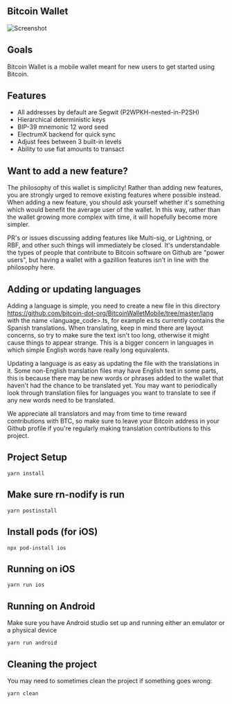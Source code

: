 ## Bitcoin Wallet

![](https://i.imgur.com/rAez0Zf.png "Screenshot")

## Goals
Bitcoin Wallet is a mobile wallet meant for new users to get started using Bitcoin.

## Features
- All addresses by default are Segwit (P2WPKH-nested-in-P2SH)
- Hierarchical deterministic keys
- BIP-39 mnemonic 12 word seed
- ElectrumX backend for quick sync
- Adjust fees between 3 built-in levels
- Ability to use fiat amounts to transact

## Want to add a new feature?
The philosophy of this wallet is simplicity! Rather than adding new features, you are strongly urged to remove existing features where possible instead. When adding a new feature, you should ask yourself whether it's something which would benefit the average user of the wallet. In this way, rather than the wallet growing more complex with time, it will hopefully become more simpler.

PR's or issues discussing adding features like Multi-sig, or Lightning, or RBF, and other such things will immediately be closed. It's understandable the types of people that contribute to Bitcoin software on Github are "power users", but having a wallet with a gazillion features isn't in line with the philosophy here.

## Adding or updating languages
Adding a language is simple, you need to create a new file in this directory https://github.com/bitcoin-dot-org/BitcoinWalletMobile/tree/master/lang with the name <language_code>.ts, for example es.ts currently contains the Spanish translations. When translating, keep in mind there are layout concerns, so try to make sure the text isn't too long, otherwise it might cause things to appear strange. This is a bigger concern in languages in which simple English words have really long equivalents.

Updating a language is as easy as updating the file with the translations in it. Some non-English translation files may have English text in some parts, this is because there may be new words or phrases added to the wallet that haven't had the chance to be translated yet. You may want to periodically look through translation files for languages you want to translate to see if any new words need to be translated.

We appreciate all translators and may from time to time reward contributions with BTC, so make sure to leave your Bitcoin address in your Github profile if you're regularly making translation contributions to this project.

## Project Setup
```
yarn install
```

## Make sure rn-nodify is run
```
yarn postinstall
```

## Install pods (for iOS)
```
npx pod-install ios
```

## Running on iOS
```
yarn run ios
```

## Running on Android
Make sure you have Android studio set up and running either an emulator or a physical device
```
yarn run android
```

## Cleaning the project
You may need to sometimes clean the project if something goes wrong:
```
yarn clean
```

